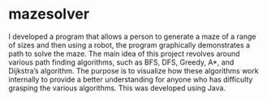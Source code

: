 # mazesolver
I developed a program that allows a person to generate a maze of a range of sizes and then using a robot, 
the program graphically demonstrates a path to solve the maze. The main idea of this project revolves around 
various path finding algorithms, such as BFS, DFS, Greedy, A*, and Dijkstra’s algorithm. The purpose is to 
visualize how these algorithms work internally to provide a better understanding for anyone who has difficulty
grasping the various algorithms. This was developed using Java.
